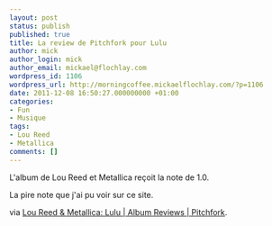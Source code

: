 ```yaml
---
layout: post
status: publish
published: true
title: La review de Pitchfork pour Lulu
author: mick
author_login: mick
author_email: mickael@flochlay.com
wordpress_id: 1106
wordpress_url: http://morningcoffee.mickaelflochlay.com/?p=1106
date: 2011-12-08 16:50:27.000000000 +01:00
categories:
- Fun
- Musique
tags:
- Lou Reed
- Metallica
comments: []
---
```

L'album de Lou Reed et Metallica reçoit la note de 1.0.

La pire note que j'ai pu voir sur ce site.

via <a href="http://pitchfork.com/reviews/albums/15996-lou-reed-metallica/?utm_source=feedburner&amp;utm_medium=feed&amp;utm_campaign=Feed%3A+PitchforkAlbumReviews+%28Pitchfork%3A+Album+Reviews%29">Lou Reed &amp; Metallica: Lulu | Album Reviews | Pitchfork</a>.
